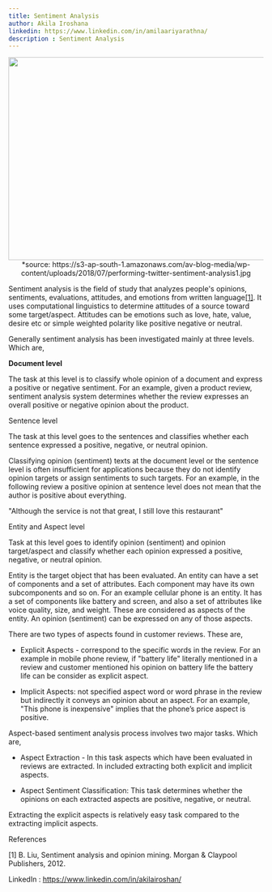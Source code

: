 ```yaml
---
title: Sentiment Analysis
author: Akila Iroshana
linkedin: https://www.linkedin.com/in/amilaariyarathna/
description : Sentiment Analysis
---
```


<img src="/img/akila_0.png" height="400" width="600" />
<center> *source: https://s3-ap-south-1.amazonaws.com/av-blog-media/wp-content/uploads/2018/07/performing-twitter-sentiment-analysis1.jpg </center>


Sentiment analysis is the field of study that analyzes people's opinions, sentiments, evaluations, attitudes, and emotions from written language[[1]](https://paperpile.com/c/Pjxied/7EBB). It uses computational linguistics to determine attitudes of a source toward some target/aspect. Attitudes can be emotions such as love, hate, value, desire etc or simple weighted polarity like positive negative or neutral. 

Generally sentiment analysis has been investigated mainly at three levels. Which are,

**Document level**

The task at this level is to classify whole opinion of a document and express a positive or negative sentiment. For an example, given a product review, sentiment analysis system determines whether the review expresses an overall positive or negative opinion about the product.

Sentence level

The task at this level goes to the sentences and classifies whether each sentence expressed a positive, negative, or neutral opinion.

Classifying opinion (sentiment) texts at the document level or the sentence level is often insufficient for applications because they do not identify opinion targets or assign sentiments to such targets. For an example, in the following review a positive opinion at sentence level does not mean that the author is positive about everything. 

"Although the service is not that great, I still love this restaurant"

Entity and Aspect level

Task at this level goes to identify opinion (sentiment) and opinion target/aspect and classify whether each opinion expressed a positive, negative, or neutral opinion.

Entity is the target object that has been evaluated. An entity can have a set of components and a set of attributes. Each component may have its own subcomponents and so on. For an example cellular phone is an entity. It has a set of components like battery and screen, and also a set of attributes like voice quality, size, and weight. These are considered as aspects of the entity. An opinion (sentiment) can be expressed on any of those aspects.

There are two types of aspects found in customer reviews. These are,

* Explicit Aspects - correspond to the specific words in the review. For an example in mobile phone review, if "battery life" literally mentioned in a review and customer mentioned his opinion on battery life the battery life can be consider as explicit aspect.

* Implicit Aspects: not specified aspect word or word phrase in the review but indirectly it conveys an opinion about an aspect. For an example, "This phone is inexpensive" implies that the phone’s price aspect is positive.

Aspect-based sentiment analysis process involves two major tasks. Which are,

* Aspect Extraction - In this task aspects which have been evaluated in reviews are extracted. In included extracting both explicit and implicit aspects.

* Aspect Sentiment Classification: This task determines whether the opinions on each extracted aspects are positive, negative, or neutral.

Extracting the explicit aspects is relatively easy task compared to the extracting implicit aspects.

References

[1]	B. Liu, Sentiment analysis and opinion mining. Morgan & Claypool Publishers, 2012.

LinkedIn : https://www.linkedin.com/in/akilairoshan/ 

